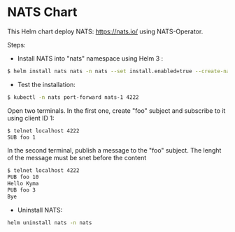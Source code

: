 # NATS Chart

This Helm chart deploy NATS: https://nats.io/  using NATS-Operator.

Steps:

- Install NATS into "nats" namespace using Helm 3 :
```bash
$ helm install nats nats -n nats --set install.enabled=true --create-namespace
```
- Test the installation:
```bash
$ kubectl -n nats port-forward nats-1 4222
```
Open two terminals.
In the first one, create "foo" subject and subscribe to it using client ID 1:
```bash
$ telnet localhost 4222
SUB foo 1
```
In the second terminal, publish a message to the "foo" subject. The lenght of the message must be snet before the content
```bash
$ telnet localhost 4222
PUB foo 10
Hello Kyma
PUB foo 3
Bye
```
- Uninstall NATS:
```bash
helm uninstall nats -n nats
```

